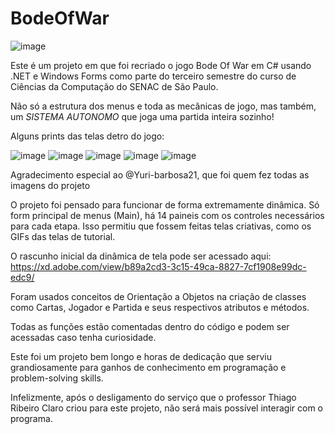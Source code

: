# BodeOfWar
![image](https://user-images.githubusercontent.com/89108219/168502761-1b18a409-87c0-4cbe-8107-7ff528f41dec.png)

Este é um projeto em que foi recriado o jogo Bode Of War em C# usando .NET e Windows Forms como parte do terceiro semestre do curso de Ciências da Computação do SENAC de São Paulo.

Não só a estrutura dos menus e toda as mecânicas de jogo, mas também, um *SISTEMA AUTONOMO* que joga uma partida inteira sozinho!

Alguns prints das telas detro do jogo:

![image](https://user-images.githubusercontent.com/89108219/168503100-54c0de2e-46bf-44d2-be3f-49890181fff2.png)
![image](https://user-images.githubusercontent.com/89108219/168503130-5aaa1a38-68bf-43f2-b7e0-ac2af3415a5d.png)
![image](https://user-images.githubusercontent.com/89108219/168503157-8547b517-6b3e-4312-9de0-e717de318649.png)
![image](https://user-images.githubusercontent.com/89108219/168503179-3dafa30c-2033-4ba1-a82a-6d5e4181285d.png)
![image](https://user-images.githubusercontent.com/89108219/168503250-0ba77b7f-37cd-42c3-aea7-0f92a64e69a1.png)

Agradecimento especial ao @Yuri-barbosa21, que foi quem fez todas as imagens do projeto

O projeto foi pensado para funcionar de forma extremamente dinâmica.
Só form principal de menus (Main), há 14 paineis com os controles necessários para cada etapa.
Isso permitiu que fossem feitas telas criativas, como os GIFs das telas de tutorial.

O rascunho inicial da dinâmica de tela pode ser acessado aqui: https://xd.adobe.com/view/b89a2cd3-3c15-49ca-8827-7cf1908e99dc-edc9/

Foram usados conceitos de Orientação a Objetos na criação de classes como Cartas, Jogador e Partida e seus respectivos atributos e métodos.

Todas as funções estão comentadas dentro do código e podem ser acessadas caso tenha curiosidade.

Este foi um projeto bem longo e horas de dedicação que serviu grandiosamente para ganhos de conhecimento em programação e problem-solving skills.

Infelizmente, após o desligamento do serviço que o professor Thiago Ribeiro Claro criou para este projeto, não será mais possível interagir com o programa.
